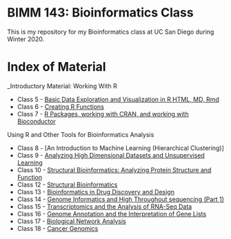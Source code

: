 # BIMM 143: Bioinformatics Class


This is my repository for my Bioinformatics class at UC San Diego during Winter 2020.

# Index of Material

_Introductory Material: Working With R

- Class 5 - [Basic Data Exploration and Visualization in R HTML, MD, Rmd](https://github.com/linhanho/bimm143/blob/master/class05/class05.md) 
- Class 6 - [Creating R Functions](https://github.com/linhanho/bimm143/blob/master/class06/class06.md)
- Class 7 - [R Packages, working with CRAN, and working with Bioconductor](https://github.com/linhanho/bimm143/tree/master/class07)

Using R and Other Tools for Bioinformatics Analysis

- Class 8 - [An Introduction to Machine Learning (Hierarchical Clustering)]
- Class 9 - [Analyzing High Dimensional Datasets and Unsupervised Learning](https://github.com/linhanho/bimm143/blob/master/class09/class09.md)
- Class 10 - [Structural Bioinformatics: Analyzing Protein Structure and Function](https://github.com/linhanho/bimm143/blob/master/class10/class10.md)
- Class 12 - [Structural Bioinformatics](https://github.com/linhanho/bimm143/blob/master/class12/class12.md)
- Class 13 - [Bioinformatics in Drug Discovery and Design](https://github.com/linhanho/bimm143/blob/master/class13/class13.md)
- Class 14 - [Genome Informatics and High Throughout sequencing (Part 1)](https://github.com/linhanho/bimm143/blob/master/class14/class14.md)
- Class 15 - [Transcriptomics and the Analysis of RNA-Seq Data](https://github.com/linhanho/bimm143/blob/master/class15/class15.md)
- Class 16 - [Genome Annotation and the Interpretation of Gene Lists](https://github.com/linhanho/bimm143/blob/master/class16/class16.md)
- Class 17 - [Biological Network Analysis](https://github.com/linhanho/bimm143/tree/master/class17)
- Class 18 - [Cancer Genomics](https://github.com/linhanho/bimm143/tree/master/class18)

